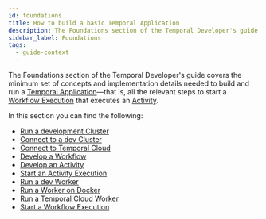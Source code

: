 ```yaml
---
id: foundations
title: How to build a basic Temporal Application
description: The Foundations section of the Temporal Developer's guide covers the minimum set of concepts and implementation details needed to build and run a Temporal Application—that is, all the relevant steps to start a Workflow Execution that executes an Activity.
sidebar_label: Foundations
tags:
  - guide-context
---
```


The Foundations section of the Temporal Developer's guide covers the minimum set of concepts and implementation details needed to build and run a [Temporal Application](/concepts/what-is-a-temporal-application)—that is, all the relevant steps to start a [Workflow Execution](#develop-workflows) that executes an [Activity](#develop-activities).

In this section you can find the following:

- [Run a development Cluster](/self-hosted/how-to-install-temporal-cli)
- [Connect to a dev Cluster](/typescript/connect-to-a-dev-cluster)
- [Connect to Temporal Cloud](/typescript/connect-to-temporal-cloud)
- [Develop a Workflow](/typescript/developing-workflows)
- [Develop an Activity](/typescript/developing-activities)
- [Start an Activity Execution](/typescript/spawning-activities)
- [Run a dev Worker](/typescript/run-a-dev-worker)
- [Run a Worker on Docker](/typescript/how-to-run-a-worker-on-docker)
- [Run a Temporal Cloud Worker](/typescript/run-a-dev-worker)
- [Start a Workflow Execution](/typescript/spawning-workflows)
